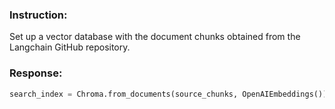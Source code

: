 ### Instruction:
Set up a vector database with the document chunks obtained from the Langchain GitHub repository.

### Response:
```python
search_index = Chroma.from_documents(source_chunks, OpenAIEmbeddings())
```